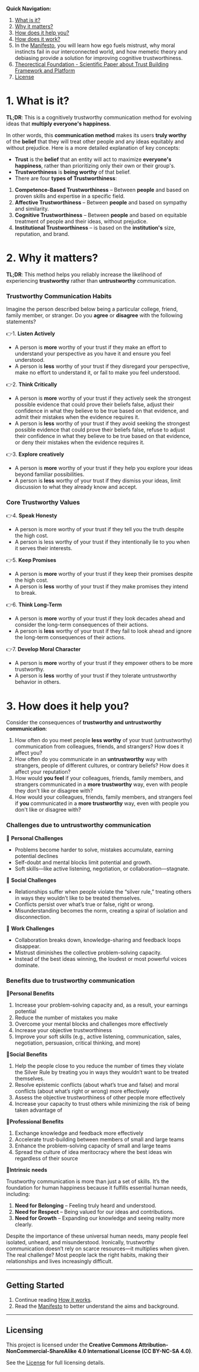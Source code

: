 **Quick Navigation:**

1. [What is it?](https://github.com/Inguro-OU/war-of-memes/blob/main/README.md#1-what-is-it)
2. [Why it matters?](https://github.com/Inguro-OU/war-of-memes/blob/main/README.md#2-why-it-matters)
3. [How does it help you?](https://github.com/Inguro-OU/war-of-memes/blob/main/README.md#3-what-are-your-benefits)
4. [How does it work?](https://github.com/Inguro-OU/war-of-memes/blob/main/How%20It%20Works.md)
5. In the [Manifesto](https://github.com/Inguro-OU/war-of-memes/blob/main/MANIFESTO.md), you will learn how ego fuels mistrust, why moral instincts fail in our interconnected world, and how memetic theory and debiasing provide a solution for improving cognitive trustworthiness.
6. [Theorectical Foundation - Scientific Paper about Trust Building Framework and Platform](https://docs.google.com/document/d/1kGMJGx4Vrzi9WACDVPcFq5oxaww3oydHV54CgS6Zhmc/edit?usp=sharing)
7. [License](https://github.com/Inguro-OU/war-of-memes/blob/main/LICENSE.md)

# 1. What is it?

**TL;DR**: This is a cognitively trustworthy communication method for evolving ideas that **multiply everyone's happiness**.

In other words, this **communication method** makes its users **truly worthy** of the **belief** that they will treat other people and any ideas equitably and without prejudice. Here is a more detailed explanation of key concepts:

- **Trust** is the **belief** that an entity will act to maximize **everyone's happiness**, rather than prioritizing only their own or their group's.
- **Trustworthiness** is **being worthy** of that belief.
- There are four **types of Trustworthiness**:
1. **Competence-Based Trustworthiness** – Between **people** and based on proven skills and expertise in a specific field.
2. **Affective Trustworthiness** – Between **people** and based on sympathy and similarity.
3. **Cognitive Trustworthiness** – Between **people** and based on equitable treatment of people and their ideas, without prejudice.
4. **Institutional Trustworthiness** – is based on the **institution's** size, reputation, and brand.

# 2. Why it matters?

**TL;DR**: This method helps you reliably increase the likelihood of experiencing **trustworthy** rather than **untrustworthy** communication.

### **Trustworthy Communication Habits**

Imagine the person described below being a particular college, friend, family member, or stranger. Do you **agree** or **disagree** with the following statements?

👉1. **Listen Actively**

- A person is **more** worthy of your trust if they make an effort to understand your perspective as you have it and ensure you feel understood.
- A person is **less** worthy of your trust if they disregard your perspective, make no effort to understand it, or fail to make you feel understood.

👉2. **Think Critically**

- A person is **more** worthy of your trust if they actively seek the strongest possible evidence that could prove their beliefs false, adjust their confidence in what they believe to be true based on that evidence, and admit their mistakes when the evidence requires it.
- A person is **less** worthy of your trust if they avoid seeking the strongest possible evidence that could prove their beliefs false, refuse to adjust their confidence in what they believe to be true based on that evidence, or deny their mistakes when the evidence requires it.

👉3. **Explore creatively**

- A person is **more** worthy of your trust if they help you explore your ideas beyond familiar possibilities.
- A person is **less** worthy of your trust if they dismiss your ideas, limit discussion to what they already know and accept.   

### **Core Trustworthy Values**

👉4. **Speak Honesty**

- A person is more worthy of your trust if they tell you the truth despite the high cost.
- A person is less worthy of your trust if they intentionally lie to you when it serves their interests.

👉5. **Keep Promises**

- A person is **more** worthy of your trust if they keep their promises despite the high cost.
- A person is **less** worthy of your trust if they make promises they intend to break.

👉6. **Think Long-Term**

- A person is **more** worthy of your trust if they look decades ahead and consider the long-term consequences of their actions.
- A person is **less** worthy of your trust if they fail to look ahead and ignore the long-term consequences of their actions.

👉7. **Develop Moral Character**

- A person is **more** worthy of your trust if they empower others to be more trustworthy.
- A person is **less** worthy of your trust if they tolerate untrustworthy behavior in others.

# 3. How does it help you?

Consider the consequences of **trustworthy and untrustworthy communication**:

1. How often do you meet people **less worthy** of your trust (untrustworthy) communication from colleagues, friends, and strangers? How does it affect you?
2. How often do you communicate in an **untrustworthy** way with strangers, people of different cultures, or contrary beliefs? How does it affect your reputation? 
3. How would **you feel** if your colleagues, friends, family members, and strangers communicated in a **more trustworthy** way, even with people they don't like or disagree with?
4. How would your colleagues, friends, family members, and strangers feel if **you** communicated in a **more trustworthy** way, even with people you don't like or disagree with?

### **Challenges due to untrustworthy communication**

🛑 **Personal Challenges**

- Problems become harder to solve, mistakes accumulate, earning potential declines
- Self-doubt and mental blocks limit potential and growth.
- Soft skills—like active listening, negotiation, or collaboration—stagnate.

🛑 **Social Challenges**

- Relationships suffer when people violate the “silver rule,” treating others in ways they wouldn’t like to be treated themselves.
- Conflicts persist over what’s true or false, right or wrong.
- Misunderstanding becomes the norm, creating a spiral of isolation and disconnection.

🛑 **Work Challenges**

- Collaboration breaks down, knowledge-sharing and feedback loops disappear.
- Mistrust diminishes the collective problem-solving capacity.
- Instead of the best ideas winning, the loudest or most powerful voices dominate.

### **Benefits due to trustworthy communication**

🔹**Personal Benefits**

1. Increase your problem-solving capacity and, as a result, your earnings potential
2. Reduce the number of mistakes you make
3. Overcome your mental blocks and challenges more effectively
4. Increase your objective trustworthiness
5. Improve your soft skills (e.g., active listening, communication, sales, negotiation, persuasion, critical thinking, and more)

🔹**Social Benefits**

1. Help the people close to you reduce the number of times they violate the Silver Rule by treating you in ways they wouldn’t want to be treated themselves.
2. Resolve epistemic conflicts (about what’s true and false) and moral conflicts (about what’s right or wrong) more effectively
3. Assess the objective trustworthiness of other people more effectively
4. Increase your capacity to trust others while minimizing the risk of being taken advantage of

🔹**Professional Benefits**

1. Exchange knowledge and feedback more effectively
2. Accelerate trust-building between members of small and large teams
3. Enhance the problem-solving capacity of small and large teams
4. Spread the culture of idea meritocracy where the best ideas win regardless of their source

🔹**Intrinsic needs**

Trustworthy communication is more than just a set of skills. It’s the foundation for human happiness because it fulfills essential human needs, including:

1. **Need for Belonging** – Feeling truly heard and understood.
2. **Need for Respect** – Being valued for our ideas and contributions.
3. **Need for Growth** – Expanding our knowledge and seeing reality more clearly.

Despite the importance of these universal human needs, many people feel isolated, unheard, and misunderstood. Ironically, trustworthy communication doesn’t rely on scarce resources—it multiplies when given. The real challenge? Most people lack the right habits, making their relationships and lives increasingly difficult.
  
---

## **Getting Started**

1. Continue reading [How it works](https://github.com/Inguro-OU/war-of-memes/blob/main/How%20It%20Works.md).
2. Read the [Manifesto](https://github.com/Inguro-OU/war-of-memes/blob/main/MANIFESTO.md) to better understand the aims and background. 

___

## Licensing

This project is licensed under the **Creative Commons Attribution-NonCommercial-ShareAlike 4.0 International License (CC BY-NC-SA 4.0)**.

See the [License](https://github.com/Inguro-OU/debiased-self/blob/main/LICENSE.md) for full licensing details.

